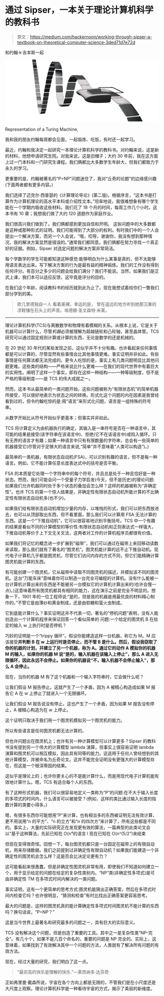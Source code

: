 # 通过 Sipser，一本关于理论计算机科学的教科书

> 原文：<https://medium.com/hackernoon/working-through-sipser-a-textbook-on-theoretical-computer-science-3ded71d7e72d>

和约翰·k·吉本斯一起

![](img/b008afbbd6bc2ff06a613c80e68b6ada.png)

Representation of a Turing Machine,

我和我的朋友约翰每周都会见面，一起锻炼、吃饭，有时还一起学习。

最近，约翰和我决定一起研究一本理论计算机科学的教科书。对约翰来说，这是新的材料，他想申请研究生院。对我来说，这是旧帽子；大约 30 年前，我在这方面上过一门本科和一门研究生课程。我们俩都比大多数学生年龄大，但我们都致力于永久的学习。

更重要的是，约翰被著名的“P=NP”问题迷住了，我对“丘奇的论题”的边缘感兴趣(下面两者都有更多内容。)

我们选择了迈克尔·西普瑟的《计算理论导论》(第二版)。根据序言，“这本书是打算作为计算机理论的高水平本科或介绍性文本。”坦率地说，我很难想象有哪个学生能在一个学期内吸收这些材料。我们花了 18 个月的时间，每周工作几个小时。这本书有 10 章；我想我们做了大约 120 道题作为家庭作业。

我们很高兴我们做到了。我们俩都感到更加自信和开明。
这些问题中的大多数都是这种或那种形式的证明。我们可能得到了大部分的权利。有时我们中的一个人会提出一个解决方案，而另一个人会说，“哦，哎呀，谢谢你，我没有想到那种情况，我的解决方案显然是错误的。”通常我们都同意。我们俩都在努力寻找一个真正好的证据。例如，Sipser 对选定问题的解决方案非常简洁。

每个学数学的学生可能都知道这种感觉:能够明白为什么某事是真的，但不太能够用语言表达出来。写下解决方案的行为是最有益的精神锻炼。我们的工作没有得到任何评分。有百分之多少的问题会给我们满分？我们不能说。当然，如果我们是正式上课，我们本可以适应反馈，这毕竟是评分的目的。

在我们这个年龄，阅读教科书的经历就到此为止了。现在我想试着给你们一瞥我们部分学到的美。

> 欧几里德独自一人
> 看着美裸。幸运的是，
> 曾在遥远的地方听到她那沉重的凉鞋镶在石头上的声音。埃德娜·圣文森特·米莱。

* * *

理论计算机科学(TCS)与离散数学和物理有着模糊的关系。从根本上说，它是关于机器可以计算什么，尽管*机器*必须被理解为超越链轮和凸轮轴，甚至晶体管。TCS 研究可以通过固定规则计算或计算的东西，无论是数学的还是机械的。

在 20 世纪 30 年代的某些发现之前，这似乎并不十分有趣。也许看起来任何事情都是可以计算的，尽管显然有些事情会比其他事情更难。事实证明并非如此。有些事情是任何算法都无法完成的。更令人吃惊的是，事实上有几类问题明显比其他问题更难。这些类的结构——严格来说比什么更难——在我们的现代世界中有着巨大的实用性。阐明了这样一个事实，即存在这样一种结构——一种等级制度，但不是严格的等级制度——是 TCS 的伟大成就之一。

然而，这本书从最简单的一类问题开始，这些问题被称为“有限状态机”的简单机器所接受，可以很好地表示为状态之间的转换。形式化这个问题的内在因素是我曾经看到过的，但令约翰吃惊的是:用“语言”来形式化问题，语言是一组特殊的符号串。

从数字开始比从符号开始似乎更基本；但事实并非如此。

TCS 将计算定义为由机器执行的确定，其输入是一串符号是否在一种语言中，其可能的结果是接受(该字符串在该语言中)、拒绝(它不在该语言中)或陷入循环。只有无界的语言才有趣；如果一种语言中只有有限数量的字符串，总会有一些简单的机器接受它(尽管对于足够大的语言来说,“简单”并不意味着“人类可以构造”)。)

最简单的一类机器，有限状态自动机(FSA)，可以识别有趣的语言，但不是每一种语言。例如，它不能计算任意长度表达式中的括号是否平衡。

FSA 的本质是它处理一个字符串中的每个符号，并且总是处于一种且恰好是一种状态。然而，我们可能会问一个受量子力学启发(今天，但不是历史)的理论问题:如果我们允许机器同时处于多个状态的叠加会怎么样？这样的机器被称为“非确定性”。也许 TCS 的第一个惊人结果是，非确定性有限状态自动机所能计算的不比确定性有限状态自动机多(也不少)。

如果我们给有限状态自动机增加少量的内存，以堆栈的形式，我们可以把东西放进去，也可以从顶部取出东西，但不看里面，那么我们可以计算用 FSA 无法计算的东西。这是一个“下推自动机”，它可以很容易地识别平衡括号。TCS 中一个有趣的结果是看似不同的计算模型的等价性:有限状态自动机和正则表达式一样强大，下推自动机等价于上下文无关文法，这两者对工作的计算机程序员都很有价值。

如果我们将记忆的概念进一步扩展到“磁带”，我们可以通过在磁带上来回移动读数来读取，那么我们就有了著名的“图灵机”。图灵机能计算的远不止下推自动机。现代电子计算机几乎都是图灵机，尽管它们访问内存的方式不同，但它们能精确计算图灵机能计算的东西。

有可能创建一个图灵机，它从磁带中读取不同图灵机的描述，并模拟该不同的图灵机。这台“万能车床”意味着你可以制造一台完全可编程的计算机。没有什么能被一台计算机计算出来的东西是不能被另一台模拟它的计算机计算出来的(也许会慢一点)。)这意味着所有图灵机都具有相同的能力，这在演示之前是完全不明显的。想象一下，1901 年的一位工程师说:“是的，但是我的机器是用最优良的材料精心制作的。”不管它是由薄纱和黄金制成，还是由软糖和萤火虫制成。

它到底能计算什么？事实证明这并不代表一切。著名的“停机问题”表明，没有人能创造出一个计算机程序来保证回答一个看似简单的
问题:一个给定的图灵机 B 在给定的输入 w 上执行时是否停机？

巧妙的证明是一个“trippy 循环”。假设你能建造这样一台机器，称它为 M。M 应该接受**并判断 B 在 w 上运行时是否停止，而不管 B 是什么。然后，假设我窃取了
你的机器的计划，并建立了另一个机器，称为 A。通过它的动作 A 模拟你的机器 M 的输入，如果你的机器 M
说“是的，输入机器在该输入上停止”，那么 A 进入无限循环，因此永远不会停止。如果你的机器说“不，输入机器不会停止输入”，那么 A 会停止。**

现在，当你的机器 M 有了这个机器和一个输入字符串时，它会做什么呢？

让我们假设 M 报告停止。这就产生了一个矛盾，因为 A 被精心构造成如果 M 报告它 A 在 w 上停止了就进入一个无限循环。

让我们假设 M 报告说没有停止。这也产生了一个矛盾，因为如果 M 报告没有停止，A 被精心构造为在 w 上停止。

这个证明只取决于我们用一个图灵机模拟另一个图灵机的能力。

所以有些语言是任何图灵机都无法计算的。

但也许问题出在图灵机上；也许有另一种计算模型可以计算更多？Sipser 的教科书没有提到另一个伟大的计算模型 lambda 演算，但事实上很容易证明 lambda 演算和图灵机可以相互模拟，因此具有同等的能力。这适用于任何人曾经想到的其他计算模型，并被命名为丘奇论文。这并不能完全证明没有更强大的计算模型存在，但这是一个根深蒂固的结果。

这似乎是理论上的；也许你更关心的不是能计算什么，而是用现代电子计算机能有效地计算什么。嗯，TCS 有适合每个人的东西。

有了这种形式机器，我们可以很容易地定义一类称为“P”的问题:在不大于输入长度的多项式的时间内，什么语言可以被接受？(例如，这样的类比通过输入长度的指数计算的类要小得多。)

嗯，有很多东西你可能想用“P”来计算，也有相当多的东西被证明无法有效计算，更不用说用“n 的平方”、“n 的立方”和“n 的四次方”来计算了，所有这些都是不同的。事实上，大量的实际研究正在发现更有效的算法，一篇典型的此类论文会以“基于这种算法，先前已知在 O(n⁴的语言 l 现在已知在 O(n^(5/2”)来结束

但现在变得很奇怪。回想一下，每台图灵机都只是一台固定在磁带上的有限自动机，用来存储数据。我们之前提到过非确定性有限自动机？如果我们能建造一个非确定性的图灵机会怎么样？这是否会比决定论更有力？

这可能看起来很愚蠢，但是非确定性图灵机非常有用，即使我们不知道如何建立一个，用于显示给定的问题在给定的复杂性类别内。“NP”类(非确定性多项式)是可由非确定性 TM 在多项式时间内解决的一类问题。

事实证明，这有一个更简单的思考方式:图灵机能猜出正确答案，然后在多项式时间内检查它吗？也许很明显，“猜测和检查”有时比找出正确答案更容易思考。

最大的问题是，这样的图灵机真的能计算确定性多项式时间图灵机不能计算的东西吗？换句话说，“P=NP？”

这是当今世界上最著名和研究最多的问题之一，具有巨大的实际意义。

TCS 没有解决这个问题，但是创造了重要的工具。其中之一是复杂性类“NP-完全”。有几十个，如果不是几百个命名的，重要的问题是 NP 完全的。实际上，这意味着，如果找到了有效解决其中一个问题的方法，人类就有了解决所有问题的有效方法。

现在，经过大量的研究，我们明白了这一点。

> "最崇高的快乐是理解的快乐."—莱昂纳多·达芬奇

正如弗里曼·戴森所说，宇宙在各个方向上都是无限的，不管我们是在小尺度还是大尺度上观察。理论计算机科学是一种看待宇宙的方式，揭示了美丽的新维度。